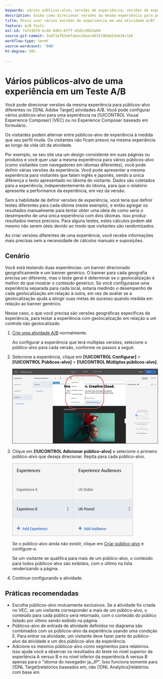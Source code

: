 ```yaml
---
keywords: vários públicos-alvo; versões de experiência; versões de experiência de direcionamento
description: Saiba como direcionar versões da mesma experiência para públicos-alvo diferentes no [!DNL Adobe Target] atividades A/B.
title: Posso usar várias versões de experiência em uma atividade A/B?
feature: A/B Tests
exl-id: 7afe36f0-ec46-4d63-bfff-45d2c8923a04
source-git-commit: 3adf1e763e6fabec28aacd63219b8e53e638c1b6
workflow-type: tm+mt
source-wordcount: '600'
ht-degree: 56%

---
```


# Vários públicos-alvo de uma experiência em um Teste A/B

Você pode direcionar versões da mesma experiência para públicos-alvo diferentes no [!DNL Adobe Target] atividades A/B. Você pode configurar vários públicos-alvo para uma experiência na [!UICONTROL Visual Experience Composer] (VEC) ou no Experience Composer baseado em formulário.

Os visitantes podem alternar entre públicos-alvo de experiência à medida que seu perfil muda. Os visitantes não ficam presos na mesma experiência ao longo da vida útil da atividade.

Por exemplo, se seu site usa um design consistente em suas páginas ou produtos e você quer usar a mesma experiência para vários públicos-alvo (como visitantes com navegadores em idiomas diferentes), você pode definir várias versões da experiência. Você pode apresentar a mesma experiência para visitantes que falam inglês e japonês, sendo a única diferença o texto apresentado no idioma do visitante. Dados são coletados para a experiência, independentemente do idioma, para que o relatório apresente a performance da experiência, em vez da versão.

Sem a habilidade de definir versões de experiência, você teria que definir testes diferentes para cada idioma (neste exemplo), e então agregar os resultados manualmente para tentar obter uma ideia de como seria o desempenho de uma única experiência com dois idiomas. Isso produz resultados menos precisos. Para alguns testes, estes cálculos podem até mesmo não serem úteis devido ao modo que visitantes são randomizados.

Ao criar versões diferentes de uma experiência, você recebe informações mais precisas sem a necessidade de cálculos manuais e suposições.

## Cenário

Você está testando duas experiências: um banner direcionado geograficamente e um banner genérico. O banner para cada geografia precisa ser diferente, mas o teste geral é determinar se o geolocalização é melhor do que mostrar o conteúdo genérico. Se você configurasse uma experiência separada para cada local, estaria medindo o desempenho de cada geolocalização em relação à outra, em vez de avaliar se a geolocalização ajuda a atingir suas metas de sucesso quando medida em relação ao banner genérico.

Nesse caso, o que você precisa são versões geográficas específicas da experiência, para testar a experiência com geolocalização em relação a um controle não geolocalizado.

1. [Crie uma atividade A/B](/help/main/c-activities/t-test-ab/t-test-create-ab/test-create-ab.md) normalmente.

   Ao configurar a experiência que terá múltiplas versões, selecione o público-alvo para cada versão, conforme os passos a seguir.

1. Selecione a experiência, clique em **[!UICONTROL Configurar]** > **[!UICONTROL Públicos-alvo]** > **[!UICONTROL Múltiplos públicos-alvo]**.

   ![Opção de Vários públicos-alvo](/help/main/c-activities/t-test-ab/t-test-create-ab/assets/multiple-audiences-new.png)

1. Clique em **[!UICONTROL Adicionar público-alvo]** e selecione o primeiro público-alvo que deseja direcionar. Repita para cada público-alvo.

   ![imagem exp-versions](assets/exp-versions.png)

   Se o público-alvo ainda não existir, clique em [Criar público-alvo](/help/main/c-target/c-audiences/create-audience.md#task_E18BD77A9A8F4ED0AC50569F94556558) e configure-o.

   Se um visitante se qualifica para mais de um público-alvo, o conteúdo para todos públicos-alvo são exibidos, com o último na lista renderizando a página.

1. Continue configurando a atividade.

## Práticas recomendadas

* Escolha públicos-alvo mutuamente exclusivos. Se a atividade foi criada no VEC, se um visitante corresponder a mais de um público-alvo, o conteúdo para cada público será retornado, com o conteúdo do público listado por último sendo exibido na página.
* Públicos-alvo de entrada de atividade definidos no diagrama são combinados com os públicos-alvo da experiência usando uma condição E. Para entrar na atividade, um visitante deve fazer parte do público-alvo da atividade e um dos públicos-alvo da experiência.
* Adicione os mesmos públicos-alvo como segmentos para relatórios. Isso ajuda você a observar os resultados do teste no nível superior da experiência A versus B e no nível inferior da experiência A versus B apenas para o &quot;idioma do navegador ja_JP&quot;. Isso funciona somente para [!DNL Target]relatórios baseados em, não [!DNL Analytics]relatórios com base em.
